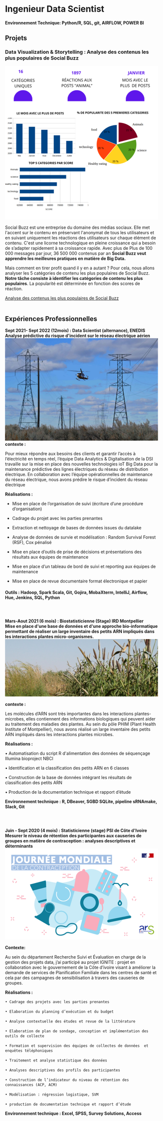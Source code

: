 # Ingenieur Data Scientist

#### Environnement Technique: Python/R, SQL, git, AIRFLOW, POWER BI

## Projets
### Data Visualization & Storytelling : Analyse des contenus les plus populaires de Social Buzz
![Data analytics](/assets/img/banniere_portfolio_poject.png)

Social Buzz est une entreprise du domaine des médias sociaux. Elle met l'accent sur le contenu en préservant l'anonymat de tous les utilisateurs et en suivant uniquement les réactions des utilisateurs sur chaque élément de contenu.
C'est une licorne technologique en pleine croissance qui a besoin de s’adapter rapidement à sa croissance rapide. 
Avec plus de Plus de 100 000 messages par jour, 36 500 000 contenus par an  **Social Buzz veut apprendre les meilleures pratiques en matière de Big Data.**

Mais comment en tirer profit quand il y en a autant ?
Pour cela, nous allons analyser les 5 catégories de contenu les plus populaires de Social Buzz. **Notre tâche consiste à identifier les catégories de contenu les plus populaires**. La popularité est déterminée en fonction des scores de réaction.


[Analyse des contenus les plus populaires de Social Buzz](/assets/pdf/Datanalytis.pdf)
<br> <br>
## Expériences Professionnelles
**Sept 2021- Sept 2022 (12mois) : Data Scientist (alternance), ENEDIS**
<br>
**Analyse prédictive du risque d'incident sur le réseau électrique aérien**
![Reseau electricite ENEDIS](/assets/img/reseauxelectrique.jpg)
**contexte :** <p>Pour mieux répondre aux besoins des clients et garantir l’accès à l’électricité en temps réel, l’équipe Data Analytics & Digitalisation de la DSI travaille sur la mise en place des nouvelles technologies ioT Big Data pour la maintenance prédictive des lignes électriques du réseau de distribution électrique. En collaboration avec l’équipe opérationnelles de maintenance du réseau électrique, nous avons prédire le risque d’incident du réseau électrique </p>
**Réalisations :**

- Mise en place de l’organisation de suivi (écriture d’une procédure d’organisation)

- Cadrage du projet avec les parties prenantes
  
- Extraction et nettoyage de bases de données issues du datalake
  
- Analyse de données de survie et modélisation : Random Survival Forest (RSF), Cox pénalisé
  
- Mise en place d’outils de prise de décisions et présentations des résultats aux équipes de maintenance
  
- Mise en place d’un tableau de bord de suivi et reporting aux équipes de maintenance
  
- Mise en place de revue documentaire format électronique et papier

####  Outils : Hadoop, Spark Scala, Git, Gojira, MobaXterm, IntelliJ, Airflow, Hue, Jenkins, SQL, Python
## 
<br>

**Mars-Aout 2021 (6 mois) : Biostatisticienne (Stage) IRD Montpellier**
<br>
**Mise en place d'une base de données et d'une approche bio-informatique permettant de réaliser un large inventaire des petits ARN impliqués dans les interactions plantes micro-organismes.**
![Reseau electricite ENEDIS](/assets/img/images_ird.jpg)
<br>

**contexte :**

 Les molécules d’ARN sont très importantes dans les interactions plantes-microbes, elles contiennent des informations biologiques qui peuvent aider au traitement des maladies des plantes.
Au sein du pôle PHIM (Plant Health Institute of Montpellier), nous avons réalisé un large inventaire des petits ARN impliqués dans les interactions plantes microbes.

**Réalisations :**

• Automatisation du script R d'alimentation des données de séquençage Illumina bioproject NBCI
    
• Identification et la classification des petits ARN en 6 classes	
    
• Construction de la base de données intégrant les résultats de classification des petits ARN
    
• Production de la documentation technique et rapport d’étude	

**Environnement technique : R, DBeaver, SGBD SQLite, pipeline sRNAmake, Slack, Git**

##
<br> 

**Juin - Sept 2020 (4 mois) : Statisticienne (stage) PSI de Côte d'Ivoire**
<br>
**Mesurer le niveau de rétention des participantes aux causeries de groupes en matière de contraception : analyses descriptives et déterminants**
![Reseau electricite ENEDIS](/assets/img/rs-contraception2021.jpg)

**Contexte:**

 Au sein du département Recherche Suivi et Évaluation en charge de la gestion des projets data, j’ai participé au projet IGNITE : projet en collaboration avec le gouvernement de la Côte d’ivoire visant à améliorer la demande de services de Planification Familiale dans les centres de santé et cela par des campagnes de sensibilisation à travers des causeries de groupes.


**Réalisations :**

    • Cadrage des projets avec les parties prenantes 
    
    • Elaboration du planning d’exécution et du budget
    
    • Analyse contextuelle des études et revue de la littérature 
    
    • Elaboration de plan de sondage, conception et implémentation des outils de collecte
    
    • Formation et supervision des équipes de collectes de données  et  enquêtes téléphoniques
    
    • Traitement et analyse statistique des données
    
    • Analyses descriptives des profils des participantes
    
    • Construction de l’indicateur du niveau de rétention des connaissances (ACP, ACM)
    
    • Modélisation : régression logistique, SVM
    
    • production de documentation technique et rapport d’étude  


**Environnement technique :  Excel, SPSS, Survey Solutions, Access**
